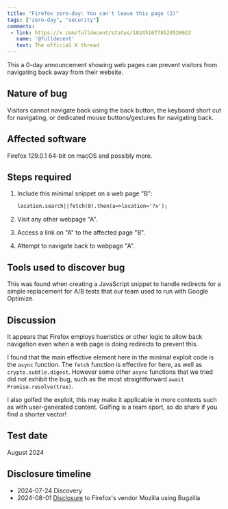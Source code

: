 ```yaml
---
title: "Firefox zero-day: You can't leave this page (2)"
tags: ["zero-day", "security"]
comments:
 - link: https://x.com/fulldecent/status/1824510778520526923
   name: '@fulldecent'
   text: The official X thread
---
```


This a 0-day announcement showing web pages can prevent visitors from navigating back away from their website.

## Nature of bug

Visitors cannot navigate back using the back button, the keyboard short cut for navigating, or dedicated mouse buttons/gestures for navigating back.

## Affected software

Firefox 129.0.1 64-bit on macOS and possibly more.

## Steps required

1. Include this minimal snippet on a web page "B":

   ```html
   location.search||fetch(0).then(a=>location='?x');
   ```

2. Visit any other webpage "A".

3. Access a link on "A" to the affected page "B".

4. Attempt to navigate back to webpage "A".

## Tools used to discover bug

This was found when creating a JavaScript snippet to handle redirects for a simple replacement for A/B tests that our team used to run with Google Optimize.

## Discussion

It appears that Firefox employs hueristics or other logic to allow back navigation even when a web page is doing redirects to prevent this.

I found that the main effective element here in the minimal exploit code is the `async` function. The `fetch` function is effective for here, as well as `crypto.subtle.digest`. However some other `async` functions that we tried did not exhibit the bug, such as the most straightforward `await Promise.resolve(true)`. 

I also golfed the exploit, this may make it applicable in more contexts such as with user-generated content. Golfing is a team sport, so do share if you find a shorter vector!

## Test date

August 2024

## Disclosure timeline

* 2024-07-24 Discovery
* 2024-08-01 [Disclosure](https://bugzilla.mozilla.org/show_bug.cgi?id=1913514) to Firefox's vendor Mozilla using Bugzilla

